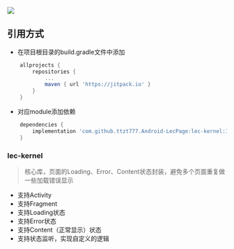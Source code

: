 [![](https://jitpack.io/v/ttzt777/Adroid-LecPage.svg)](https://jitpack.io/#ttzt777/Adroid-LecPage)
## 引用方式
- 在项目根目录的build.gradle文件中添加
```groovy
    allprojects {
        repositories {
            ...
            maven { url 'https://jitpack.io' }
        }
    }
```
- 对应module添加依赖
```groovy
    dependencies {
        implementation 'com.github.ttzt777.Android-LecPage:lec-kernel:1.0.2'
    }
```
### **lec-kernel**
> 核心库，页面的Loading、Error、Content状态封装，避免多个页面重复做一些加载错误显示
- 支持Activity
- 支持Fragment
- 支持Loading状态
- 支持Error状态
- 支持Content（正常显示）状态
- 支持状态监听，实现自定义的逻辑
